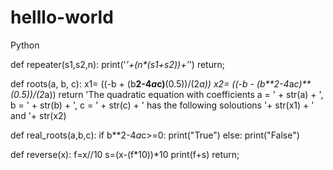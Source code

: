 # helllo-world
Python

def repeater(s1,s2,n):
    print('_'+(n*(s1+s2))+'_')
    return;

def roots(a, b, c):
    x1= ((-b + (b**2-4*a*c)**(0.5))/(2*a))
    x2= ((-b - (b**2-4*a*c)**(0.5))/(2*a))
    return 'The quadratic equation with coefficients a = ' + str(a) + ', b = ' + str(b) + ', c = ' + str(c) + ' has the following soloutions '+ str(x1) + ' and '+ str(x2)

def real_roots(a,b,c):
    if b**2-4*a*c>=0:
        print("True")
    else:
        print("False")

def reverse(x):
    f=x//10
    s=(x-(f*10))*10
    print(f+s)
    return;
